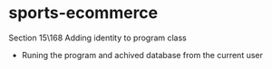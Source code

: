 # sports-ecommerce

Section 15\168 Adding identity to program class

- Runing the program and achived database from the current user









 













